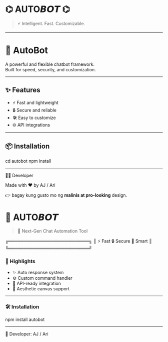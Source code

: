 
# ⌬ AUTO𝘽𝙊𝙏 ⌬

> ⚡ Intelligent. Fast. Customizable.

---

# 🤖 AutoBot

A powerful and flexible chatbot framework.  
Built for speed, security, and customization.

---

## ✨ Features
- ⚡ Fast and lightweight  
- 🔒 Secure and reliable  
- 🛠️ Easy to customize  
- 🌐 API integrations  

---

## 📦 Installation

cd autobot
npm install


---

👨‍💻 Developer

Made with ❤️ by AJ / Ari

👉 bagay kung gusto mo ng **malinis at pro-looking** design.



# 🌌 AUTO𝘽𝙊𝙏

> 🚀 Next-Gen Chat Automation Tool



╔══════════════════════════╗
║  ⚡ Fast   🔒 Secure   🤖 Smart ║
╚══════════════════════════╝

### 🌟 Highlights
- ✨ Auto response system
- ⚙️ Custom command handler
- 📡 API-ready integration
- 🎨 Aesthetic canvas support

---

### 🛠 Installation

npm install autobot


---

👑 Developer: AJ / Ari
